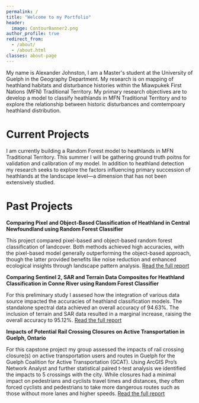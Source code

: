 ```yaml
---
permalink: /
title: "Welcome to my Portfolio"
header:
  image: ContourBanner2.png
author_profile: true
redirect_from: 
  - /about/
  - /about.html
classes: about-page
---
```


<style>
/* Add specific padding to the sidebar to accomodate the header */
.sidebar {
  padding-top: 300px !important; 
}
</style>

My name is Alexander Johnston, I am a Master's student at the University of Guelph in the Geography Department. My research is on mapping of heathland habitats and disturbance histories within the Miawpukek First Nations (MFN) Traditional Territory. My primary research objectives are to develop a model to classify heathlands in MFN Traditional Territory and to explore the relationship between historic disturbances and comtempoary heathland distribution. 


Current Projects
======
I am currently building a Random Forest model to heathlands in MFN Traditional Territory. This summer I will be gathering ground truth poitns for validation and calibration of my model. In addition to heathland detection my research seeks to explore the factors influencing primary succession of heathlands at the landscape level—a dimension that has not been extensively studied.

Past Projects
======

**Comparing Pixel and Object-Based Classification of Heathland in Central Newfoundland using Random Forest Classifier**

This project compared pixel-based and object-based random forest classification of landcover. Both methods achieved high accuracies, with the pixel-based model generally outperforming the object-based approach, though the latter provided benefits like noise reduction and enhanced ecological insights through landscape pattern analysis. [Read the full report](/files/6550Report.pdf)

**Comparing Sentinel 2, SAR and Terrain Data Composites for Heathland Classification in Conne River using Random Forest Classifier**

For this preliminary study I assesed how the integration of various data source impacted the accuracies of heathland classification models. The standalone spectral data achieved an overall accuracy of 94.63%. The inclusion of terrain and SAR data resulted in a marginal increase, raising the overall accuracy to 95.12%. [Read the full report](/files/6060Report.pdf)


**Impacts of Potential Rail Crossing Closures on Active Transportation in Guelph, Ontario**

For this capstone project my group assessed the impacts of rail crossing closure(s) on active transportation users and routes in Guelph for the Guelph Coalition for Active Transportation (GCAT). Using ArcGIS Pro’s Network Analyst and further statistical paired t-test analysis we identified the impacts to 5 crossings with the city. While closures had a minimal impact on pedestrians and cyclists travel times and distances, they often forced cyclists and pedestrians to take more dangerous routes such as those without more lanes and higher speeds. [Read the full report](/files/GCAT_Report.pdf)

